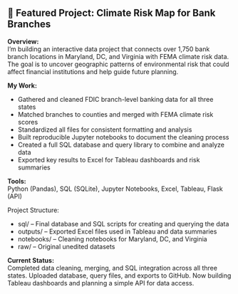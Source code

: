 ## 🎯 Featured Project: Climate Risk Map for Bank Branches

**Overview:**  
I’m building an interactive data project that connects over 1,750 bank branch locations in Maryland, DC, and Virginia with FEMA climate risk data.
The goal is to uncover geographic patterns of environmental risk that could affect financial institutions and help guide future planning.

**My Work:**  
- Gathered and cleaned FDIC branch-level banking data for all three states
- Matched branches to counties and merged with FEMA climate risk scores
- Standardized all files for consistent formatting and analysis
- Built reproducible Jupyter notebooks to document the cleaning process
- Created a full SQL database and query library to combine and analyze data
- Exported key results to Excel for Tableau dashboards and risk summaries

**Tools:**  
Python (Pandas), SQL (SQLite), Jupyter Notebooks, Excel, Tableau, Flask (API)

Project Structure:
- sql/ – Final database and SQL scripts for creating and querying the data
- outputs/ – Exported Excel files used in Tableau and data summaries
- notebooks/ – Cleaning notebooks for Maryland, DC, and Virginia
- raw/ – Original unedited datasets

**Current Status:**  
Completed data cleaning, merging, and SQL integration across all three states.
Uploaded database, query files, and exports to GitHub.
Now building Tableau dashboards and planning a simple API for data access.
